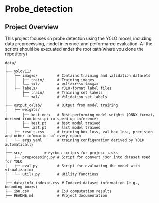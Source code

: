 # Probe_detection
## Project Overview
This project focuses on probe detection using the YOLO model, including data preprocessing, model inference, and performance evaluation.
All the scripts should be execuated under the root path(where you clone the repository)
```
data/
│
├── yolov11/
│   ├── images/         # Contains training and validation datasets
│   │   ├── train/      # Training images
│   │   └── val/        # Validation images
│   ├── labels/         # YOLO-format label files
│       ├── train/      # Training set labels
│       └── val/        # Validation set labels
│
├── output_colab/       # Output from model training
│   ├── weights/
│       ├── best.onnx   # Best-performing model weights (ONNX format， derived from best.pt to speed up inference)
│       ├── best.pt     # best model trained
│       └── last.pt     # last model trained
│   ├── result.csv      # training box loss, val box loss, precision and other infomation of every epoch
│   └── args.yaml       # training configuration derived by YOLO automatically
│
├── src/          # Python scripts for project tasks
│   ├── prepocessing.py # Script for convert json into dataset used for YOLO
│   ├── eval.py         # Script for evaluating the model with visualization
│   └── utils.py        # Utility functions
│
├── data/info_indexed.csv # Indexed dataset information (e.g., bounding boxes)
├── iou.csv             # IoU computation results
├── README.md           # Project documentation
```

